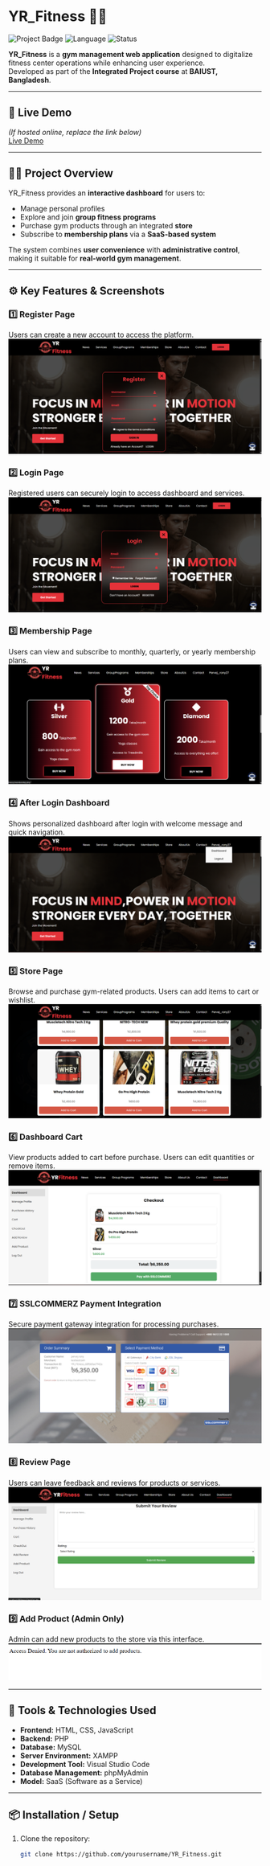# YR_Fitness 🏋️‍♂️

![Project Badge](https://img.shields.io/badge/Project-YR_Fitness-blue) ![Language](https://img.shields.io/badge/Language-PHP-red) ![Status](https://img.shields.io/badge/Status-Completed-green)

**YR_Fitness** is a **gym management web application** designed to digitalize fitness center operations while enhancing user experience.  
Developed as part of the **Integrated Project course** at **BAIUST, Bangladesh**.

---

## 🔗 Live Demo
*(If hosted online, replace the link below)*  
[Live Demo](http://your-live-demo-link.com)

---

## 🏋️‍♂️ Project Overview
YR_Fitness provides an **interactive dashboard** for users to:
- Manage personal profiles
- Explore and join **group fitness programs**
- Purchase gym products through an integrated **store**
- Subscribe to **membership plans** via a **SaaS-based system**

The system combines **user convenience** with **administrative control**, making it suitable for **real-world gym management**.

---

## ⚙️ Key Features & Screenshots

### **1️⃣ Register Page**
Users can create a new account to access the platform.  
![Register](screenshots/Register.png)

### **2️⃣ Login Page**
Registered users can securely login to access dashboard and services.  
![Login](screenshots/Login.png)

### **3️⃣ Membership Page**
Users can view and subscribe to monthly, quarterly, or yearly membership plans.  
![Membership](screenshots/Membership.png)

### **4️⃣ After Login Dashboard**
Shows personalized dashboard after login with welcome message and quick navigation.  
![AfterLogin](screenshots/AfterLogin.png)

### **5️⃣ Store Page**
Browse and purchase gym-related products. Users can add items to cart or wishlist.  
![Store](screenshots/Store.png)

### **6️⃣ Dashboard Cart**
View products added to cart before purchase. Users can edit quantities or remove items.  
![DashboardCart](screenshots/DashboardCart.png)

### **7️⃣ SSLCOMMERZ Payment Integration**
Secure payment gateway integration for processing purchases.  
![SSLCOMMERZ](screenshots/SSLCOMMERZ.png)

### **8️⃣ Review Page**
Users can leave feedback and reviews for products or services.  
![Review](screenshots/Review.png)

### **9️⃣ Add Product (Admin Only)**
Admin can add new products to the store via this interface.  
![AddProduct](screenshots/AddProduct.png)

---

## 🧰 Tools & Technologies Used
- **Frontend:** HTML, CSS, JavaScript  
- **Backend:** PHP  
- **Database:** MySQL  
- **Server Environment:** XAMPP  
- **Development Tool:** Visual Studio Code  
- **Database Management:** phpMyAdmin  
- **Model:** SaaS (Software as a Service)

---

## 📦 Installation / Setup
1. Clone the repository:
   ```bash
   git clone https://github.com/yourusername/YR_Fitness.git
